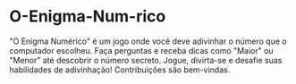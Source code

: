 # O-Enigma-Num-rico
"O Enigma Numérico" é um jogo onde você deve adivinhar o número que o computador escolheu. Faça perguntas e receba dicas como "Maior" ou "Menor" até descobrir o número secreto. Jogue, divirta-se e desafie suas habilidades de adivinhação! Contribuições são bem-vindas.
